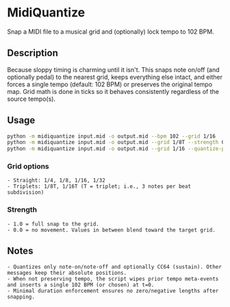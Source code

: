 # MidiQuantize

Snap a MIDI file to a musical grid and (optionally) lock tempo to 102 BPM.


## Description

Because sloppy timing is charming until it isn't. This snaps note on/off (and optionally pedal) to the nearest grid,
keeps everything else intact, and either forces a single tempo (default: 102 BPM) or preserves the original tempo map.
Grid math is done in ticks so it behaves consistently regardless of the source tempo(s).

## Usage

```sh
python -m midiquantize input.mid -o output.mid --bpm 102 --grid 1/16
python -m midiquantize input.mid -o output.mid --grid 1/8T --strength 0.7 --preserve-tempo
python -m midiquantize input.mid -o output.mid --grid 1/16 --quantize-pedal
```

### Grid options
    - Straight: 1/4, 1/8, 1/16, 1/32
    - Triplets: 1/8T, 1/16T (T = triplet; i.e., 3 notes per beat subdivision)

### Strength
    - 1.0 = full snap to the grid.
    - 0.0 = no movement. Values in between blend toward the target grid.

## Notes
    - Quantizes only note-on/note-off and optionally CC64 (sustain). Other messages keep their absolute positions.
    - When not preserving tempo, the script wipes prior tempo meta-events and inserts a single 102 BPM (or chosen) at t=0.
    - Minimal duration enforcement ensures no zero/negative lengths after snapping.